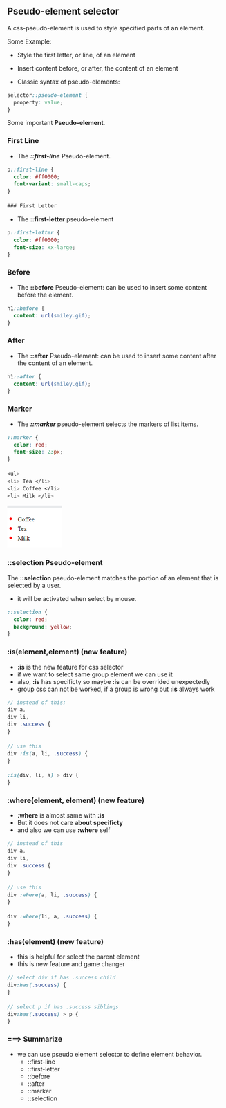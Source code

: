 ## Pseudo-element selector

A css-pseudo-element is used to style specified parts of an element.

Some Example:

- Style the first letter, or line, of an element
- Insert content before, or after, the content of an element

- Classic syntax of pseudo-elements:

```css
selector::pseudo-element {
  property: value;
}
```

Some important **Pseudo-element**.

### First Line

- The **_::first-line_** Pseudo-element.

```css
p::first-line {
  color: #ff0000;
  font-variant: small-caps;
}

### First Letter
```

- The **::first-letter** pseudo-element

```css
p::first-letter {
  color: #ff0000;
  font-size: xx-large;
}
```

### Before

- The **::before** Pseudo-element: can be used to insert some content before the element.

```css
h1::before {
  content: url(smiley.gif);
}
```

### After

- The **::after** Pseudo-element: can be used to insert some content after the content of an element.

```css
h1::after {
  content: url(smiley.gif);
}
```

### Marker

- The **_::marker_** pseudo-element selects the markers of list items.

```css
::marker {
  color: red;
  font-size: 23px;
}

<ul>
<li> Tea </li>
<li> Coffee </li>
<li> Milk </li>

```

![marker selector](marker-selector.png)

### ::selection Pseudo-element

The **::selection** pseudo-element matches the portion of an element that is selected by a user.

- it will be activated when select by mouse.

```css
::selection {
  color: red;
  background: yellow;
}
```

### :is(element,element) (new feature)

- **:is** is the new feature for css selector
- if we want to select same group element we can use it
- also, **:is** has specificty so maybe **:is** can be overrided unexpectedly
- group css can not be worked, if a group is wrong but **:is** always work

```scss
// instead of this;
div a,
div li,
div .success {
}

// use this
div :is(a, li, .success) {
}

:is(div, li, a) > div {
}
```

### :where(element, element) (new feature)

- **:where** is almost same with **:is**
- But it does not care **about specificty**
- and also we can use **:where** self

```scss
// instead of this
div a,
div li,
div .success {
}

// use this
div :where(a, li, .success) {
}

div :where(li, a, .success) {
}
```

### :has(element) (new feature)

- this is helpful for select the parent element
- this is new feature and game changer

```scss
// select div if has .success child
div:has(.success) {
}

// select p if has .success siblings
div:has(.success) > p {
}
```

### ===> Summarize

- we can use pseudo element selector to define element behavior.
  - ::first-line
  - ::first-letter
  - ::before
  - ::after
  - ::marker
  - ::selection
